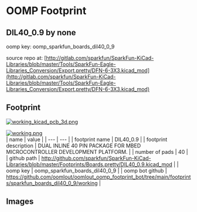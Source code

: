 # OOMP Footprint  
## DIL40_0.9  by none  
  
oomp key: oomp_sparkfun_boards_dil40_0_9  
  
source repo at: [http://gitlab.com/sparkfun/SparkFun-KiCad-Libraries/blob/master/Tools/SparkFun-Eagle-Libraries_Conversion/Export.pretty/DFN-6-3X3.kicad_mod](http://gitlab.com/sparkfun/SparkFun-KiCad-Libraries/blob/master/Tools/SparkFun-Eagle-Libraries_Conversion/Export.pretty/DFN-6-3X3.kicad_mod)  
## Footprint  
  
[![working_kicad_pcb_3d.png](working_kicad_pcb_3d_600.png)](working_kicad_pcb_3d.png)  
  
[![working.png](working_600.png)](working.png)  
| name | value | 
| --- | --- | 
| footprint name | DIL40_0.9 | 
| footprint description | DUAL INLINE 40 PIN PACKAGE FOR MBED MICROCONTROLLER DEVELOPMENT PLATFORM. | 
| number of pads | 40 | 
| github path | http://github.com/sparkfun/SparkFun-KiCad-Libraries/blob/master/Footprints/Boards.pretty/DIL40_0.9.kicad_mod | 
| oomp key | oomp_sparkfun_boards_dil40_0_9 | 
| oomp bot github | https://github.com/oomlout/oomlout_oomp_footprint_bot/tree/main/footprints/sparkfun_boards_dil40_0_9/working | 
## Images  

